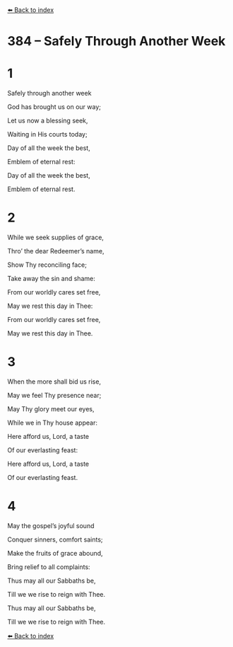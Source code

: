 [⬅️ Back to index](../README.md)

# 384 – Safely Through Another Week





# 1

Safely through another week

God has brought us on our way;

Let us now a blessing seek,

Waiting in His courts today;

Day of all the week the best,

Emblem of eternal rest:

Day of all the week the best,

Emblem of eternal rest.



# 2

While we seek supplies of grace,

Thro’ the dear Redeemer’s name,

Show Thy reconciling face;

Take away the sin and shame:

From our worldly cares set free,

May we rest this day in Thee:

From our worldly cares set free,

May we rest this day in Thee.



# 3

When the more shall bid us rise,

May we feel Thy presence near;

May Thy glory meet our eyes,

While we in Thy house appear:

Here afford us, Lord, a taste

Of our everlasting feast:

Here afford us, Lord, a taste

Of our everlasting feast.



# 4

May the gospel’s joyful sound

Conquer sinners, comfort saints;

Make the fruits of grace abound,

Bring relief to all complaints:

Thus may all our Sabbaths be,

Till we we rise to reign with Thee.

Thus may all our Sabbaths be,

Till we we rise to reign with Thee.

[⬅️ Back to index](../README.md)
